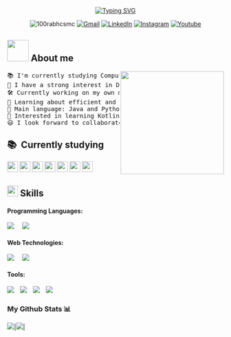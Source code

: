 <p align="center">
  <a href="https://git.io/typing-svg"><img src="https://readme-typing-svg.herokuapp.com?font=Chakra+Petch&weight=200&size=30&pause=998&color=28D4AB&background=8C7CE0D5&center=true&vCenter=true&random=false&width=435&height=55&lines=Emma+A.+Jimenez+S.;I+am+20+years+old.;Studying+Computer+Science" alt="Typing SVG" /></a>
</p>

<p align="center">
  <img src="https://komarev.com/ghpvc/?username=EmmaAli1604&label=Profile%20views&color=0e75b6&style=flat" alt="100rabhcsmc" /> 
	<a href=""><img img src="https://img.shields.io/badge/gmail-%23EA4335.svg?style=plastic&logo=gmail&logoColor=white" alt="Gmail"/></a>
	<a href="https://www.linkedin.com/in/emma-sanchez-642b97300/"><img src="https://img.shields.io/badge/linkedin-%230A66C2.svg?style=plastic&logo=linkedin&logoColor=white" alt="LinkedIn"/></a>
 <a href="https://www.instagram.com/alice.art1601/?hl=es"><img src="https://img.shields.io/badge/Instagram-%23E4405F.svg?style=plastic&logo=instagram&logoColor=white" alt="Instagram"/></a>
 <a href=""><img src="https://img.shields.io/badge/Youtube-%23E4405F.svg?style=plastic&logo=instagram&logoColor=white" alt="Youtube"/></a>
</p>

## <picture><img src = "https://github.com/7oSkaaa/7oSkaaa/blob/main/Images/about_me.gif?raw=true" width = 50px></picture> About me

<img align= "right" width= "240" src= "https://pa1.narvii.com/6580/8098c6e9207376889eeb0532d9f5a0723c4d73f5_hq.gif"/>

<pre>
📚 I'm currently studying Computer Science in the Faculty of Science, UNAM. 💻 
📝 I have a strong interest in Data analytics.
🛠️ Currently working on my own mobile application and tryng to make my portafolio.
🌱 Learning about efficient and logical ways to solve problems and new programming lenguages. 
🌟 Main language: Java and Python😁
🚩 Interested in learning Kotlin, know more about SQL, Pandas , Python and R. 
😃 I look forward to collaborate on impactful projects.
</pre>

<div>

  ## 📚 &nbsp;Currently studying

<img src="https://img.shields.io/badge/pyhton-3776AB.svg?&style=for-the-badge&logo=python&logoColor=white" height="25"/>
<img src="https://img.shields.io/badge/golang-1C99C1.svg?&style=for-the-badge&logo=golang&logoColor=white" height="25"/>
<img src="https://img.shields.io/badge/c-00599C.svg?&style=for-the-badge&logo=C&logoColor=white" height="25"/>
<img src="https://img.shields.io/badge/r-0E3D75.svg?&style=for-the-badge&logo=R&logoColor=white" height="25"/>
<img src="https://img.shields.io/badge/mysql-000000.svg?&style=for-the-badge&logo=mysql&logoColor=white" height="25"/>
<img src="https://img.shields.io/badge/flutter-25B3E8.svg?&style=for-the-badge&logo=Kotlinl&logoColor=white" height="25"/>
<img src="https://img.shields.io/badge/git-351F8C.svg?&style=for-the-badge&logo=git&logoColor=white" height="25"/>

</div>

## <img src="https://media2.giphy.com/media/QssGEmpkyEOhBCb7e1/giphy.gif?cid=ecf05e47a0n3gi1bfqntqmob8g9aid1oyj2wr3ds3mg700bl&rid=giphy.gif" width ="25"><b> Skills</b>

#### Programming Languages:
<span style="margin-right: 15px;">
	<img src="https://img.shields.io/badge/python-3670A0?style=for-the-badge&logo=python&logoColor=ffdd54">
</span>
<span style="margin-right: 15px;">
	<img src="https://img.shields.io/badge/java-2379C6.svg?style=for-the-badge&logo=java&logoColor=white">
</span>

#### Web Technologies:
<span style="margin-right: 15px;">
	<img src="https://img.shields.io/badge/html5-%23E34F26.svg?style=for-the-badge&logo=html5&logoColor=white">
</span>
<span style="margin-right: 15px;">
	<img src="https://img.shields.io/badge/css3-%231572B6.svg?style=for-the-badge&logo=css3&logoColor=white">
</span>

#### Tools:

<span style="margin-right: 10px;">
    <img src="https://img.shields.io/badge/Git-F05032?style=for-the-badge&logo=git&logoColor=white">
</span>
<span style="margin-right: 10px;">
    <img src="https://img.shields.io/badge/github-%23121011.svg?style=for-the-badge&logo=github&logoColor=white">
</span>
<span style="margin-right: 10px;">
    <img src="https://img.shields.io/badge/VSCode-007ACC?style=for-the-badge&logo=visual-studio-code&logoColor=white">
</span>
<span style="margin-right: 10px;">
    <img src="https://img.shields.io/badge/Manjaro-1F8C5E?style=for-the-badge&logo=linux&logoColor=white">
</span>

### My Github Stats 📊
<img src="https://github-readme-stats.vercel.app/api?username=EmmaAli1604&&show_icons=true&count_private=true&theme=radical">|<img src="https://github-readme-stats.vercel.app/api/top-langs/?username=EmmaAli1604&layout=compact&theme=radical"/>|



